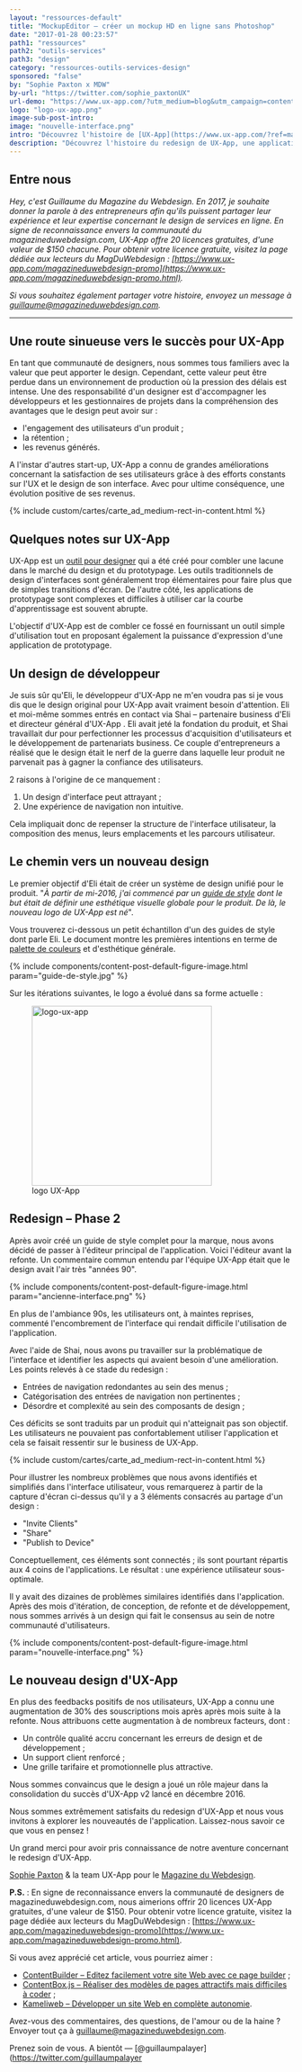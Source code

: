 ```yaml
---
layout: "ressources-default"
title: "MockupEditor – créer un mockup HD en ligne sans Photoshop"
date: "2017-01-28 00:23:57"
path1: "ressources"
path2: "outils-services"
path3: "design"
category: "ressources-outils-services-design"
sponsored: "false"
by: "Sophie Paxton x MDW"
by-url: "https://twitter.com/sophie_paxtonUX"
url-demo: "https://www.ux-app.com/?utm_medium=blog&utm_campaign=content&utm_source=magazineduwebdesign"
logo: "logo-ux-app.png"
image-sub-post-intro:
image: "nouvelle-interface.png"
intro: "Découvrez l'histoire de [UX-App](https://www.ux-app.com/?ref=magazineduwebdesign), une puissante application de prototypage qui a atteint son plein potentiel en mettant en œuvre une révision complète de son architecture et de son design."
description: "Découvrez l'histoire du redesign de UX-App, une application de prototypage pour les designers et développeurs."
---
```


## Entre nous

_Hey, c'est Guillaume du Magazine du Webdesign. En 2017, je souhaite donner la parole à des entrepreneurs afin qu'ils puissent partager leur expérience et leur expertise concernant le design de services en ligne. En signe de reconnaissance envers la communauté du magazineduwebdesign.com, UX-App offre 20 licences gratuites, d'une valeur de $150 chacune. Pour obtenir votre licence gratuite, visitez la page dédiée aux lecteurs du MagDuWebdesign : [https://www.ux-app.com/magazineduwebdesign-promo](https://www.ux-app.com/magazineduwebdesign-promo.html)._

_Si vous souhaitez également partager votre histoire, envoyez un message à guillaume@magazineduwebdesign.com._

---

## Une route sinueuse vers le succès pour UX-App

En tant que communauté de designers, nous sommes tous familiers avec la valeur que peut apporter le design. Cependant, cette valeur peut être perdue dans un environnement de production où la pression des délais est intense. Une des responsabilité d'un designer est d'accompagner les développeurs et les gestionnaires de projets dans la compréhension des avantages que le design peut avoir sur :

- l'engagement des utilisateurs d'un produit ;
- la rétention ;
- les revenus générés.

A l'instar d'autres start-up, UX-App a connu de grandes améliorations concernant la satisfaction de ses utilisateurs grâce à des efforts constants sur l'UX et le design de son interface. Avec pour ultime conséquence, une évolution positive de ses revenus.

{% include custom/cartes/carte_ad_medium-rect-in-content.html %}

## Quelques notes sur UX-App

UX-App est un [outil pour designer](http://www.magazineduwebdesign.com/ressources/outils-services/design/) qui a été créé pour combler une lacune dans le marché du design et du prototypage. Les outils traditionnels de design d'interfaces sont généralement trop élémentaires pour faire plus que de simples transitions d'écran. De l'autre côté, les applications de prototypage sont complexes et difficiles à utiliser car la courbe d'apprentissage est souvent abrupte.

L'objectif d'UX-App est de combler ce fossé en fournissant un outil simple d'utilisation tout en proposant également la puissance d'expression d'une application de prototypage.

## Un design de développeur

Je suis sûr qu'Eli, le développeur d'UX-App ne m'en voudra pas si je vous dis que le design original pour UX-App avait vraiment besoin d'attention. Eli et moi-même sommes entrés en contact via Shai – partenaire business d'Eli et directeur général d'UX-App . Eli avait jeté la fondation du produit, et Shai travaillait dur pour perfectionner les processus d'acquisition d'utilisateurs et le développement de partenariats business. Ce couple d'entrepreneurs a réalisé que le design était le nerf de la guerre dans laquelle leur produit ne parvenait pas à gagner la confiance des utilisateurs.

2 raisons à l'origine de ce manquement :

1. Un design d'interface peut attrayant ;
2. Une expérience de navigation non intuitive.

Cela impliquait donc de repenser la structure de l'interface utilisateur, la composition des menus, leurs emplacements et les parcours utilisateur.

## Le chemin vers un nouveau design

Le premier objectif d'Eli était de créer un système de design unifié pour le produit. "_À partir de mi-2016, j'ai commencé par un [guide de style](http://www.magazineduwebdesign.com/conseils/guides/testez-votre-style-guide-pas-votre-site-web/) dont le but était de définir une esthétique visuelle globale pour le produit. De là, le nouveau logo de UX-App est né_".

Vous trouverez ci-dessous un petit échantillon d'un des guides de style dont parle Eli. Le document montre les premières intentions en terme de [palette de couleurs](http://www.magazineduwebdesign.com/collection/color-palette-generator-12-outils-utilis-s-par-vos-concurrents/) et d'esthétique générale.

{% include components/content-post-default-figure-image.html param="guide-de-style.jpg" %}

Sur les itérations suivantes, le logo a évolué dans sa forme actuelle :

<figure class="figure-img mod-img-small-align-middle">
  <img src="https://s3-eu-west-1.amazonaws.com/mdw-images/large/logo-ux-app.png" alt="logo-ux-app" width="320" height="auto"/>
  <figcaption>logo UX-App</figcaption>
</figure>

## Redesign – Phase 2

Après avoir créé un guide de style complet pour la marque, nous avons décidé de passer à l'éditeur principal de l'application. Voici l'éditeur avant la refonte. Un commentaire commun entendu par l'équipe UX-App était que le design avait l'air très "années 90".

{% include components/content-post-default-figure-image.html param="ancienne-interface.png" %}

En plus de l'ambiance 90s, les utilisateurs ont, à maintes reprises, commenté l'encombrement de l'interface qui rendait difficile l'utilisation de l'application.

Avec l'aide de Shai, nous avons pu travailler sur la problématique de l'interface et identifier les aspects qui avaient besoin d'une amélioration. Les points relevés à ce stade du redesign :

- Entrées de navigation redondantes au sein des menus ;
- Catégorisation des entrées de navigation non pertinentes ;
- Désordre et complexité au sein des composants de design ;

Ces déficits se sont traduits par un produit qui n'atteignait pas son objectif. Les utilisateurs ne pouvaient pas confortablement utiliser l'application et cela se faisait ressentir sur le business de UX-App.

{% include custom/cartes/carte_ad_medium-rect-in-content.html %}

Pour illustrer les nombreux problèmes que nous avons identifiés et simplifiés dans l'interface utilisateur, vous remarquerez à partir de la capture d'écran ci-dessus qu'il y a 3 éléments consacrés au partage d'un design :

- "Invite Clients"
- "Share"
- "Publish to Device"

Conceptuellement, ces éléments sont connectés ; ils sont pourtant répartis aux 4 coins de l'applications. Le résultat : une expérience utilisateur sous-optimale.

Il y avait des dizaines de problèmes similaires identifiés dans l'application. Après des mois d'itération, de conception, de refonte et de développement, nous sommes arrivés à un design qui fait le consensus au sein de notre communauté d'utilisateurs.

{% include components/content-post-default-figure-image.html param="nouvelle-interface.png" %}

## Le nouveau design d'UX-App

En plus des feedbacks positifs de nos utilisateurs, UX-App a connu une augmentation de 30% des souscriptions mois après après mois suite à la refonte. Nous attribuons cette augmentation à de nombreux facteurs, dont :

- Un contrôle qualité accru concernant les erreurs de design et de développement ;
- Un support client renforcé ;
- Une grille tarifaire et promotionnelle plus attractive.

Nous sommes convaincus que le design a joué un rôle majeur dans la consolidation du succès d'UX-App v2 lancé en décembre 2016.

Nous sommes extrêmement satisfaits du redesign d'UX-App et nous vous invitons à explorer les nouveautés de l'application. Laissez-nous savoir ce que vous en pensez !

Un grand merci pour avoir pris connaissance de notre aventure concernant le redesign d'UX-App.

[Sophie Paxton](https://twitter.com/sophie_paxtonUX) & la team UX-App pour le [Magazine du Webdesign](http://www.magazineduwebdesign.com/).

**P.S.** : En signe de reconnaissance envers la communauté de designers de magazineduwebdesign.com, nous aimerions offrir 20 licences UX-App gratuites, d'une valeur de $150. Pour obtenir votre licence gratuite, visitez la page dédiée aux lecteurs du MagDuWebdesign : [https://www.ux-app.com/magazineduwebdesign-promo](https://www.ux-app.com/magazineduwebdesign-promo.html).

Si vous avez apprécié cet article, vous pourriez aimer :

-  [ContentBuilder – Editez facilement votre site Web avec ce page builder](http://www.magazineduwebdesign.com/ressources/outils-services/design/contentbuilder-editez-facilement-votre-site-web-avec-ce-page-builder/) ;
-  [ContentBox.js – Réaliser des modèles de pages attractifs mais difficiles à coder](http://www.magazineduwebdesign.com/ressources/outils-services/design/contentbox-js-realiser-des-modeles-de-pages-attractifs-mais-difficiles-coder/) ;
-  [Kameliweb – Développer un site Web en complète autonomie](http://www.magazineduwebdesign.com/ressources/outils-services/design/Kameliweb-Developper-un-site-Web-en-complete-autonomie/).

Avez-vous des commentaires, des questions, de l'amour ou de la haine ? Envoyer tout ça à guillaume@magazineduwebdesign.com.

Prenez soin de vous. A bientôt — [@guillaumpalayer](https://twitter.com/guillaumpalayer
